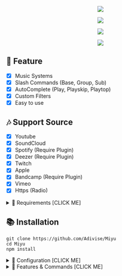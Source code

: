 <p align="center">
  <a href="https://ko-fi.com/nanotect" target="_blank"> <img src="https://static.miraheze.org/bluearchivewiki/thumb/a/ac/Miyu.png/266px-Miyu.png"/> </a> 
</p>

<p align="center">
<img src="https://capsule-render.vercel.app/api?type=waving&color=gradient&height=200&section=header&text=Kasumizawa%20Miyu&fontSize=80&fontAlignY=35&animation=twinkling&fontColor=gradient"/> </a> 
</p>

<p align="center"> 
  <a href="https://discord.gg/SNG3dh3MbR" target="_blank"> <img src="https://discordapp.com/api/guilds/903043706410643496/widget.png?style=banner2"/> </a> 
</p>

<p align="center"> 
  <a href="https://ko-fi.com/nanotect" target="_blank"> <img src="https://ko-fi.com/img/githubbutton_sm.svg"/> </a> 
</p>

## 📑 Feature
- [x] Music Systems
- [x] Slash Commands (Base, Group, Sub)
- [x] AutoComplete (Play, Playskip, Playtop)
- [x] Custom Filters
- [x] Easy to use

## 🎶 Support Source
- [x] Youtube
- [x] SoundCloud
- [x] Spotify (Require Plugin)
- [x] Deezer (Require Plugin)
- [x] Twitch
- [x] Apple
- [x] Bandcamp (Require Plugin)
- [x] Vimeo
- [x] Https (Radio)

<details><summary>📎 Requirements [CLICK ME]</summary>
<p>

## 📎 Requirements

- Node.js+ **[Download](https://nodejs.org/en/download/)**
- Discord Bot Token **[Guide](https://discordjs.guide/preparations/setting-up-a-bot-application.html#creating-your-bot)**
- LavaLink **[Guide](https://github.com/freyacodes/lavalink)** (*Work on lavalink v3 only*)

## 🛑 Super Requirements 

- Java 11-13 **[Download JDK13](http://www.mediafire.com/file/m6gk7aoq96db8g0/file)** for LAVALINK!

</p>
</details>

## 📚 Installation

```
git clone https://github.com/Adivise/Miyu
cd Miyu
npm install
```

<details><summary>📄 Configuration [CLICK ME]</summary>
<p>

## 📄 Configuration

Copy or Rename `.env.example` to `.env` and fill out the values:

```.env
# Bot
TOKEN=REPLACE_HERE
EMBED_COLOR=#000001
SEARCH_ENGINE=youtube
LEAVE_EMPTY=120000

# Dev
OWNER_ID=REPLACE_HERE

# Nodes
NODE_NAME=NanoSpace
NODE_URL=localhost:5555
NODE_AUTH=nanospace
```
Don't forget to do `node deploySlash.js global` to deploy slash commands

After installation or finishes all you can use `node .` to start the bot. or `Run Start.bat`

</p>
</details>

<details><summary>🔩 Features & Commands [CLICK ME]</summary>
<p>

## 🔩 Features & Commands

> Note: The default prefix is '/'

🎶 **Music Commands!** 

- Play (/play [song/url])
- Nowplaying (/nowplaying)
- Queue (/queue [page])
- Repeat (/loop [current, all])
- Loopqueue (/loopqueue)
- Shuffle (/shuffle)
- Volume control (/volume [1 - 100])
- Pause (/pause)
- Resume (/resume)
- Skip (/skip)
- Skipto (/skipto [position])
- Clear (/clear)
- Join (/join )
- Leave (/leave)
- Forward (/forward [seconds])
- Seek (/seek [seconds])
- Rewind (/rewind [seconds])
- Replay (/replay)
- Search (/search [songname])
- 247 (/247)
- Previous (/previous)
- Autoplay (/autoplay)
- Move (/move [song] [position])
- Remove (/remove [song])
- PlaySkip (/playskip [song/url])
- SearchSkip (/searchskip [songname])
- PlayTop (/playtop [song/url])
- SearchTop (/searchtop [songname])

⏺ **Filter Commands!**
- Bass (/bass)
- Superbass (/superbass)
- Pop (/pop)
- Treblebass (/treblebass)
- Soft (/soft)
- Earrape (/earrape)
- Equalizer (/equalizer [custom])
- Speed (/speed [0 - 10])
- Picth (/pitch [0 - 10])
- Vaporwave (/vaporwave)
- Nightcore (/nightcore)
- Bassboost (/bassboost [-10 - 10])
- Rate (/rate)
- Reset (/reset)
- 3d (/3d)
- China (/china)
- Dance (/dance)
- Chipmunk (/chipmunk)
- Darthvader (/darthvader)
- DoubleTime (/doubletime)
- SlowMotion (/slowmotion)
- Tremolo (/tremolo)
- Vibrate (/vibrate)
- Vibrato (/vibrato)
- Daycore (/daycore)
- Television (/Television)
- Jazz (/jazz)
	
📑 **Misc Commands!**
- Help (/help)

</p>
</details>
